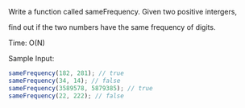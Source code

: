 Write a function called sameFrequency. Given two positive intergers,

find out if the two numbers have the same frequency of digits.

Time: O(N)

Sample Input:

```js
sameFrequency(182, 281); // true
sameFrequency(34, 14); // false
sameFrequency(3589578, 5879385); // true
sameFrequency(22, 222); // false
```
